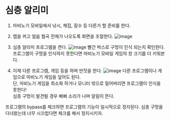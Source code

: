 # 심층 알리미

1. 마비노기 모바일에서 낚시, 채집, 잠수 등 다른거 할 준비를 한다.

2. 맵을 켜고 얼음 협곡 전체가 나오도록 화면을 조절한다.
![image](https://github.com/user-attachments/assets/87cf7ed1-ee0a-400a-9d8b-564a3a4c61db)


4. 심층 알리미 프로그램을 켠다.
![image](https://github.com/user-attachments/assets/cabad5b6-f821-4ced-b0f7-f847efddd84d)
빨간 박스로 구멍이 인식 되는지 확인한다.  
프로그램이 구멍을 인식하지 못한다면 마비노기 모바일 게임의 창 크기를 더 키워본다.

6. 이제 다른 프로그램, 게임 등을 하며 딴짓을 한다.
![image](https://github.com/user-attachments/assets/b2436a8d-9dd3-4eb4-9204-f6ba692b1776)
다른 프로그램이나 게임으로 마비노기 게임을 덮어도 된다.  
단, 마비노기 게임을 최소화 하거나 모니터 밖으로 밀어버리면 프로그램이 인식을 못한다!  
심층 구멍이 발견될 경우 삐삐 소리가 나며 알림이 뜬다.

프로그램의 bypass를 체크하면 프로그램의 기능이 일시적으로 정지된다.
심층 구멍을 다녀왔는데 너무 시끄럽다면 체크를 해서 정지시키자.
